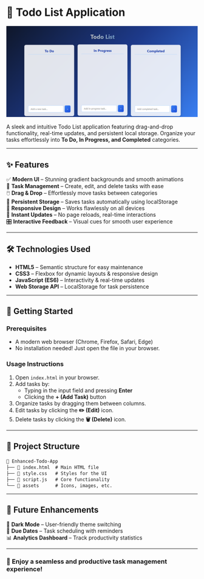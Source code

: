 # 🚀  Todo List Application

![Project Screenshot](./screenshot.png)

&#x20;

A sleek and intuitive Todo List application featuring drag-and-drop functionality, real-time updates, and persistent local storage. Organize your tasks effortlessly into **To Do, In Progress, and Completed** categories.

---

## ✨ Features

✅ **Modern UI** – Stunning gradient backgrounds and smooth animations\
📝 **Task Management** – Create, edit, and delete tasks with ease\
🖱️ **Drag & Drop** – Effortlessly move tasks between categories\
💾 **Persistent Storage** – Saves tasks automatically using localStorage\
📱 **Responsive Design** – Works flawlessly on all devices\
🔄 **Instant Updates** – No page reloads, real-time interactions\
🎛️ **Interactive Feedback** – Visual cues for smooth user experience

---

## 🛠️ Technologies Used

- **HTML5** – Semantic structure for easy maintenance
- **CSS3** – Flexbox for dynamic layouts & responsive design
- **JavaScript (ES6)** – Interactivity & real-time updates
- **Web Storage API** – LocalStorage for task persistence

---

## 🚀 Getting Started

### Prerequisites

- A modern web browser (Chrome, Firefox, Safari, Edge)
- No installation needed! Just open the file in your browser.

### Usage Instructions

1. Open `index.html` in your browser.
2. Add tasks by:
   - Typing in the input field and pressing **Enter**
   - Clicking the **+ (Add Task)** button
3. Organize tasks by dragging them between columns.
4. Edit tasks by clicking the **✏️ (Edit)** icon.
5. Delete tasks by clicking the **🗑️ (Delete)** icon.

---

## 📂 Project Structure

```
📂 Enhanced-Todo-App
├── 📄 index.html  # Main HTML file
├── 📄 style.css   # Styles for the UI
├── 📄 script.js   # Core functionality
└── 📂 assets      # Icons, images, etc.
```

---

## 📌 Future Enhancements

🚀 **Dark Mode** – User-friendly theme switching\
📅 **Due Dates** – Task scheduling with reminders\
📊 **Analytics Dashboard** – Track productivity statistics

---

### 🎉 Enjoy a seamless and productive task management experience!

